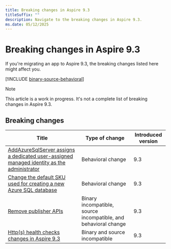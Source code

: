 ```yaml
---
title: Breaking changes in Aspire 9.3
titleSuffix: ""
description: Navigate to the breaking changes in Aspire 9.3.
ms.date: 05/12/2025
---
```


# Breaking changes in Aspire 9.3

If you're migrating an app to Aspire 9.3, the breaking changes listed here might affect you.

[!INCLUDE [binary-source-behavioral](../includes/binary-source-behavioral.md)]

> [!NOTE]
> This article is a work in progress. It's not a complete list of breaking changes in Aspire 9.3.

## Breaking changes

| Title | Type of change | Introduced version |
|--|--|--|
| [AddAzureSqlServer assigns a dedicated user-assigned managed identity as the administrator](azure-sql-server-default-uami-admin.md) | Behavioral change | 9.3 |
| [Change the default SKU used for creating a new Azure SQL database](azure-sql-server-default-sku-changes.md) | Behavioral change | 9.3 |
| [Remove publisher APIs](remove-publisher-apis.md) | Binary incompatible, source incompatible, and behavioral change | 9.3 |
| [Http(s) health checks changes in Aspire 9.3](with-health-checks-changes.md) | Binary and source incompatible | 9.3 |
